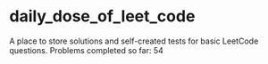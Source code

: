 # daily_dose_of_leet_code

A place to store solutions and self-created tests for basic LeetCode questions. Problems completed so far: 54
